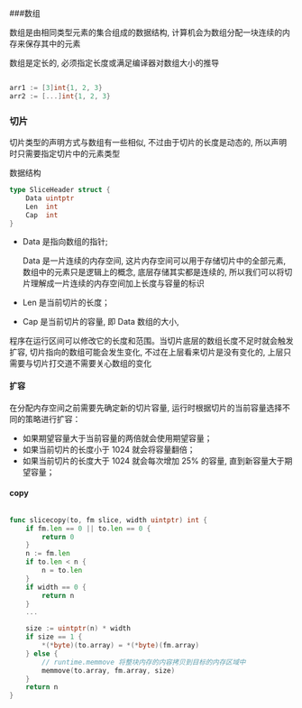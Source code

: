 
###数组

数组是由相同类型元素的集合组成的数据结构, 计算机会为数组分配一块连续的内存来保存其中的元素

数组是定长的, 必须指定长度或满足编译器对数组大小的推导

```go

arr1 := [3]int{1, 2, 3}
arr2 := [...]int{1, 2, 3}

```

### 切片

切片类型的声明方式与数组有一些相似, 不过由于切片的长度是动态的, 所以声明时只需要指定切片中的元素类型


数据结构

```go
type SliceHeader struct {
	Data uintptr
	Len  int
	Cap  int
}
```
- Data 是指向数组的指针;

    Data 是一片连续的内存空间, 这片内存空间可以用于存储切片中的全部元素, 数组中的元素只是逻辑上的概念, 底层存储其实都是连续的, 所以我们可以将切片理解成一片连续的内存空间加上长度与容量的标识
- Len 是当前切片的长度；
- Cap 是当前切片的容量, 即 Data 数组的大小,

程序在运行区间可以修改它的长度和范围。当切片底层的数组长度不足时就会触发扩容, 切片指向的数组可能会发生变化, 不过在上层看来切片是没有变化的, 上层只需要与切片打交道不需要关心数组的变化

#### 扩容
在分配内存空间之前需要先确定新的切片容量, 运行时根据切片的当前容量选择不同的策略进行扩容：

- 如果期望容量大于当前容量的两倍就会使用期望容量；
- 如果当前切片的长度小于 1024 就会将容量翻倍；
- 如果当前切片的长度大于 1024 就会每次增加 25% 的容量, 直到新容量大于期望容量；

#### copy

```go

func slicecopy(to, fm slice, width uintptr) int {
	if fm.len == 0 || to.len == 0 {
		return 0
	}
	n := fm.len
	if to.len < n {
		n = to.len
	}
	if width == 0 {
		return n
	}
	...

	size := uintptr(n) * width
	if size == 1 {
		*(*byte)(to.array) = *(*byte)(fm.array)
	} else {
        // runtime.memmove 将整块内存的内容拷贝到目标的内存区域中
		memmove(to.array, fm.array, size)
	}
	return n
}
```